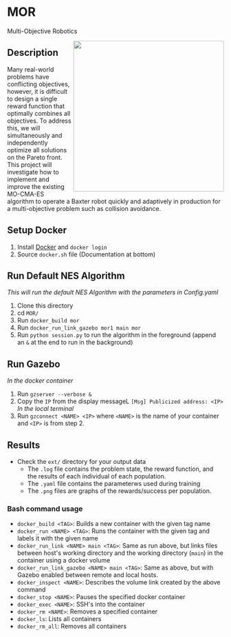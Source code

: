 # MOR
Multi-Objective Robotics

<img src="http://robomo.club/wp-content/uploads/2016/08/Baxter_1_Large.jpg" alt-text="Baxter Robot" width="350" align="right">

## Description
Many real-world problems have conflicting objectives, however, it is difficult to design a single reward function that optimally combines all objectives. To address this, we will simultaneously and independently optimize all solutions on the Pareto front. This project will investigate how to implement and improve the existing MO-CMA-ES algorithm to operate a Baxter robot quickly and adaptively in production for a multi-objective problem such as collision avoidance.

## Setup Docker
1. Install [Docker](https://docs.docker.com/engine/installation/) and `docker login`
2. Source `docker.sh` file (Documentation at bottom)

## Run Default NES Algorithm
*This will run the default NES Algorithm with the parameters in Config.yaml*
1. Clone this directory
2. cd `MOR/`
3. Run `docker_build mor`
4. Run `docker_run_link_gazebo mor1 main mor`
6. Run `python session.py` to run the algorithm in the foreground (append an `&` at the end to run in the background)

## Run Gazebo
*In the docker container*
1. Run `gzserver --verbose &`
2. Copy the `IP` from the display messageL `[Msg] Publicized address: <IP>`
*In the local terminal*
3. Run `gzconnect <NAME> <IP>` where `<NAME>` is the name of your container and `<IP>` is from step 2.

## Results
- Check the `ext/` directory for your output data
  - The `.log` file contains the problem state, the reward function, and the results of each individual of each population.
  - The `.yaml` file contains the parameterws used during training
  - The `.png` files are graphs of the rewards/success per population.

### Bash command usage
  - `docker_build <TAG>`: Builds a new container with the given tag name
  - `docker_run <NAME> <TAG>`: Runs the container with the given tag and labels it with the given name
  - `docker_run_link <NAME> main <TAG>`: Same as run above, but links files between host's working directory and the working directory (`main`) in the container using a docker volume
  - `docker_run_link_gazebo <NAME> main <TAG>`: Same as above, but with Gazebo enabled between remote and local hosts.
  - `docker_inspect <NAME>`: Describes the volume link created by the above command
  - `docker_stop <NAME>`: Pauses the specified docker container
  - `docker_exec <NAME>`: SSH's into the container
  - `docker_rm <NAME>`: Removes a specified container
  - `docker_ls`: Lists all containers
  - `docker_rm_all`: Removes all containers
